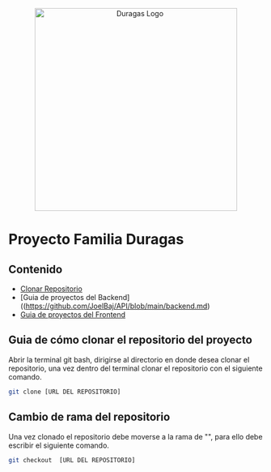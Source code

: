 <p align="center"><a href="#" target="_blank"><img src="https://www.duragas.com.ec/wp-content/uploads/2020/07/duragas_logo.svg" width="400" alt="Duragas Logo"></a></p>

 # Proyecto Familia Duragas

## Contenido

- [Clonar Repositorio](#guia-de-cómo-clonar-el-repositorio-del-proyecto)
- [Guia de proyectos del Backend]((https://github.com/JoelBaj/API/blob/main/backend.md)
- [Guia de proyectos del Frontend](#frontend)

## Guia de cómo clonar el repositorio del proyecto

Abrir la terminal git bash, dirigirse al directorio en donde desea clonar el repositorio, una vez dentro del terminal clonar el repositorio con el siguiente comando.

```bash
git clone [URL DEL REPOSITORIO]
```

## Cambio de rama del repositorio

Una vez clonado el repositorio debe moverse a la rama de "", para ello debe escribir el siguiente comando.

```bash
git checkout  [URL DEL REPOSITORIO]
```
